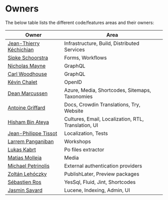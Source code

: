 # Owners

The below table lists the different code/features areas and their owners:

| Owner | Area |
|--- | --- |
| [Jean-Thierry Kéchichian](https://github.com/jtkech) | Infrastructure, Build, Distributed Services |
| [Sipke Schoorstra](https://github.com/sfmskywalker) | Forms, Workflows |
| [Nicholas Mayne](https://github.com/Jetski5822) | GraphQL |
| [Carl Woodhouse](https://github.com/carlwoodhouse) | GraphQL |
| [Kévin Chalet](https://github.com/kevinchalet) | OpenID |
| [Dean Marcussen](https://github.com/deanmarcussen) | Azure, Media, Shortcodes, Sitemaps, Taxonomies |
| [Antoine Griffard](https://github.com/agriffard) | Docs, Crowdin Translations, Try, Website |
| [Hisham Bin Ateya](https://github.com/hishamco) | Cultures, Email, Localization, RTL, Translation, UI |
| [Jean-Philippe Tissot](https://github.com/jptissot) | Localization, Tests |
| [Larrem Panganiban](https://github.com/larremp) | Workshops |
| [Lukas Kabrt](https://github.com/lukaskabrt) | Po files extractor |
| [Matias Molleja](https://github.com/matiasmolleja) | Media |
| [Michael Petrinolis](https://github.com/MichaelPetrinolis) | External authentication providers |
| [Zoltán Lehóczky](https://github.com/Piedone) | PublishLater, Preview packages |
| [Sébastien Ros](https://github.com/sebastienros) | YesSql, Fluid, Jint, Shortcodes |
| [Jasmin Savard](https://github.com/skrypt) | Lucene, Indexing, Admin, UI |
